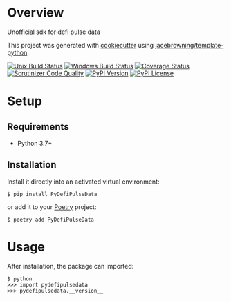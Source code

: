 # Overview

Unofficial sdk for defi pulse data

This project was generated with [cookiecutter](https://github.com/audreyr/cookiecutter) using [jacebrowning/template-python](https://github.com/jacebrowning/template-python).

[![Unix Build Status](https://img.shields.io/travis/com/jhhb/pydefipulsedata.svg?label=unix)](https://travis-ci.com/jhhb/pydefipulsedata)
[![Windows Build Status](https://img.shields.io/appveyor/ci/jhhb/pydefipulsedata.svg?label=windows)](https://ci.appveyor.com/project/jhhb/pydefipulsedata)
[![Coverage Status](https://img.shields.io/coveralls/jhhb/pydefipulsedata.svg)](https://coveralls.io/r/jhhb/pydefipulsedata)
[![Scrutinizer Code Quality](https://img.shields.io/scrutinizer/g/jhhb/pydefipulsedata.svg)](https://scrutinizer-ci.com/g/jhhb/pydefipulsedata)
[![PyPI Version](https://img.shields.io/pypi/v/PyDefiPulseData.svg)](https://pypi.org/project/PyDefiPulseData)
[![PyPI License](https://img.shields.io/pypi/l/PyDefiPulseData.svg)](https://pypi.org/project/PyDefiPulseData)

# Setup

## Requirements

* Python 3.7+

## Installation

Install it directly into an activated virtual environment:

```text
$ pip install PyDefiPulseData
```

or add it to your [Poetry](https://poetry.eustace.io/) project:

```text
$ poetry add PyDefiPulseData
```

# Usage

After installation, the package can imported:

```text
$ python
>>> import pydefipulsedata
>>> pydefipulsedata.__version__
```
